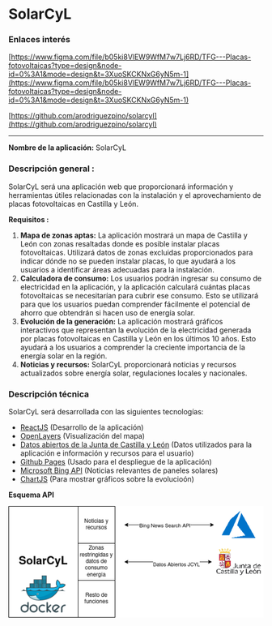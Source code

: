# SolarCyL

### Enlaces interés

[https://www.figma.com/file/b05ki8VlEW9WfM7w7Lj6RD/TFG---Placas-fotovoltaicas?type=design&node-id=0%3A1&mode=design&t=3XuoSKCKNxG6yN5m-1](https://www.figma.com/file/b05ki8VlEW9WfM7w7Lj6RD/TFG---Placas-fotovoltaicas?type=design&node-id=0%3A1&mode=design&t=3XuoSKCKNxG6yN5m-1)

[https://github.com/arodriguezpino/solarcyl](https://github.com/arodriguezpino/solarcyl)

---

**Nombre de la aplicación:** SolarCyL

### Descripción general :

SolarCyL será una aplicación web que proporcionará información y herramientas útiles relacionadas con la instalación y el aprovechamiento de placas fotovoltaicas en Castilla y León. 

**Requisitos :**

1. **Mapa de zonas aptas:** La aplicación mostrará un mapa de Castilla y León con zonas resaltadas donde es posible instalar placas fotovoltaicas. Utilizará datos de zonas excluidas proporcionados para indicar dónde no se pueden instalar placas, lo que ayudará a los usuarios a identificar áreas adecuadas para la instalación.
2. **Calculadora de consumo:** Los usuarios podrán ingresar su consumo de electricidad en la aplicación, y la aplicación calculará cuántas placas fotovoltaicas se necesitarían para cubrir ese consumo. Esto se utilizará para que los usuarios puedan comprender fácilmente el potencial de ahorro que obtendrán si hacen uso de energía solar.
3. **Evolución de la generación:** La aplicación mostrará gráficos interactivos que representan la evolución de la electricidad generada por placas fotovoltaicas en Castilla y León en los últimos 10 años. Esto ayudará a los usuarios a comprender la creciente importancia de la energía solar en la región.
4. **Noticias y recursos:** SolarCyL proporcionará noticias y recursos actualizados sobre energía solar, regulaciones locales y nacionales.

### Descripción técnica

SolarCyL será desarrollada con las siguientes tecnologías:

- [ReactJS](https://react.dev/) (Desarrollo de la aplicación)
- [OpenLayers](https://openlayers.org/) (Visualización del mapa)
- [Datos abiertos de la Junta de Castilla y León](https://datosabiertos.jcyl.es/web/es/datos-abiertos-castilla-leon.html) (Datos utilizados para la aplicación e información y recursos para el usuario)
- [Github Pages](https://pages.github.com/) (Usado para el despliegue de la aplicación)
- [Microsoft Bing API](https://www.microsoft.com/en-us/bing/apis/bing-news-search-api) (Noticias relevantes de paneles solares)
- [ChartJS](https://www.chartjs.org/) (Para mostrar gráficos sobre la evolucioón)

********Esquema API********

![Diagram.png](https://github.com/arodriguezpino/solarcyl/blob/main/resources/Diagram.png)
